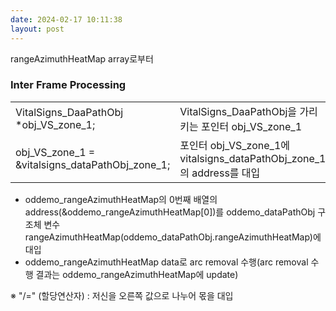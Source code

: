 ```yaml
---
date: 2024-02-17 10:11:38
layout: post
---
```








rangeAzimuthHeatMap array로부터 




### Inter Frame Processing

|  |  |
|--|--|
| VitalSigns_DaaPathObj *obj_VS_zone_1; | VitalSigns_DaaPathObj을 가리키는 포인터 obj_VS_zone_1 |
| obj_VS_zone_1 = &vitalsigns_dataPathObj_zone_1; | 포인터 obj_VS_zone_1에 vitalsigns_dataPathObj_zone_1의 address를 대입 |

- oddemo_rangeAzimuthHeatMap의 0번째 배열의 address(&oddemo_rangeAzimuthHeatMap[0])를 oddemo_dataPathObj 구조체 변수 rangeAzimuthHeatMap(oddemo_dataPathObj.rangeAzimuthHeatMap)에 대입
- oddemo_rangeAzimuthHeatMap data로 arc removal 수행(arc removal 수행 결과는 oddemo_rangeAzimuthHeatMap에 update)

※ "/=" (할당연산자) : 저신을 오른쪽 값으로 나누어 몫을 대입




